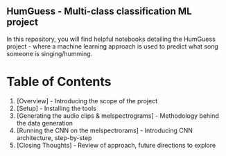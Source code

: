 ## HumGuess - Multi-class classification ML project

In this repository, you will find helpful notebooks detailing the HumGuess project - where a machine learning approach is used to
predict what song someone is singing/humming. 

# Table of Contents

1. [Overview] - Introducing the scope of the project
2. [Setup] - Installing the tools
3. [Generating the audio clips & melspectrograms] - Methodology behind the data generation
4. [Running the CNN on the melspectrorams] - Introducing CNN architecture, step-by-step
5. [Closing Thoughts] - Review of approach, future directions to explore


